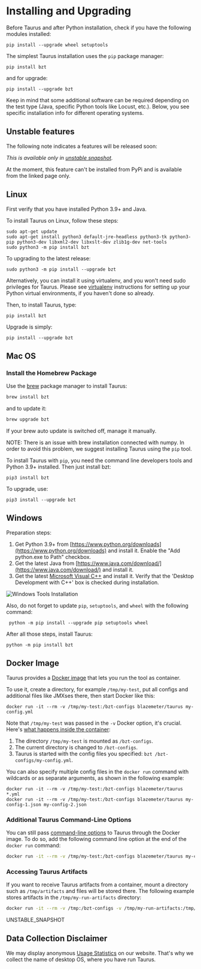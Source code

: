 # Installing and Upgrading

Before Taurus and after Python installation, check if you have the following modules installed:
```
pip install --upgrade wheel setuptools
```

The simplest Taurus installation uses the `pip` package manager:

```
pip install bzt
```  

and for upgrade:

```
pip install --upgrade bzt
```

Keep in mind that some additional software can be required depending on the test type
(Java, specific Python tools like Locust, etc.).
Below, you see specific installation info for different operating systems.

## Unstable features
The following note indicates a features will be released soon:

_This is available only in [unstable snapshot](https://gettaurus.org/install/Installation/#Latest-Unstable-Snapshot)._

At the moment, this feature can't be installed from PyPi and is available from the linked page only.

## Linux

First verify that you have installed Python 3.9+ and Java. 

To install Taurus on Linux, follow these steps:

```
sudo apt-get update
sudo apt-get install python3 default-jre-headless python3-tk python3-pip python3-dev libxml2-dev libxslt-dev zlib1g-dev net-tools
sudo python3 -m pip install bzt
```
To upgrading to the latest release:

```
sudo python3 -m pip install --upgrade bzt
```

Alternatively, you can install it using virtualenv, and you won't need sudo privileges for Taurus. 
Please see [virtualenv](https://virtualenv.pypa.io/en/latest/installation.html) instructions for setting up 
your Python virtual environments, if you haven't done so already.

Then, to install Taurus, type:

```
pip install bzt
```

Upgrade is simply:

```
pip install --upgrade bzt
```

## Mac OS
### Install the Homebrew Package
Use the [brew](https://brew.sh/) package manager to install Taurus:
```bash
brew install bzt
```
and to update it:
```bash
brew upgrade bzt
```
If your brew auto update is switched off, manage it manually.

NOTE: There is an issue with brew installation connected with numpy. 
In order to avoid this problem, we suggest installing Taurus using the `pip` tool.

To install Taurus with `pip`, you need the command line developers tools and Python 3.9+ installed.
Then just install bzt:
```
pip3 install bzt
```

To upgrade, use:

```
pip3 install --upgrade bzt
```

## Windows

Preparation steps:

1. Get Python 3.9+ from [https://www.python.org/downloads](https://www.python.org/downloads) and install it. Enable the "Add python.exe to Path" checkbox.
2. Get the latest Java from [https://www.java.com/download/](https://www.java.com/download/) and install it.
3. Get the latest [Microsoft Visual C++](https://visualstudio.microsoft.com/thank-you-downloading-visual-studio/?sku=Community&channel=Release) and install it. Verify that the 'Desktop Development with C++' box is checked during installation. 

![Windows Tools Installation](win-tools-install.png)

Also, do not forget to update `pip`, `setuptools`, and `wheel` with the following command:
```
 python -m pip install --upgrade pip setuptools wheel
```

After all those steps, install Taurus:
```
python -m pip install bzt
```

## Docker Image

Taurus provides a [Docker image](https://hub.docker.com/r/blazemeter/taurus/) that lets you run the tool as container.

To use it, create a directory, for example `/tmp/my-test`, put all configs and additional files like JMXses there, 
then start Docker like this:

```
docker run -it --rm -v /tmp/my-test:/bzt-configs blazemeter/taurus my-config.yml
```

Note that `/tmp/my-test` was passed in the `-v` Docker option, it's crucial. 
Here's [what happens inside the container](https://github.com/Blazemeter/taurus/blob/master/Dockerfile):
 1. The directory `/tmp/my-test` is mounted as `/bzt-configs`.
 1. The current directory is changed to `/bzt-configs`.
 1. Taurus is started with the config files you specified: `bzt /bzt-configs/my-config.yml`.

You can also specify multiple config files in the `docker run` command with wildcards or as 
separate arguments, as shown in the following example:

```
docker run -it --rm -v /tmp/my-test:/bzt-configs blazemeter/taurus *.yml
docker run -it --rm -v /tmp/my-test:/bzt-configs blazemeter/taurus my-config-1.json my-config-2.json
```

### Additional Taurus Command-Line Options

You can still pass [command-line options](https://github.com/Blazemeter/taurus/blob/master/site/dat/docs/CommandLine.md) 
to Taurus through the Docker image. To do so, add the following command line option at the end of the `docker run` command:

```bash
docker run -it --rm -v /tmp/my-test:/bzt-configs blazemeter/taurus my-config-1.yml -o scenarios.sample.data-sources.0=data.csv
```


### Accessing Taurus Artifacts
If you want to receive Taurus artifacts from a container, mount a directory such as `/tmp/artifacts` and 
files will be stored there. The following example stores artifacts in the `/tmp/my-run-artifacts` directory:

```bash
docker run -it --rm -v /tmp:/bzt-configs -v /tmp/my-run-artifacts:/tmp/artifacts blazemeter/taurus
```

UNSTABLE_SNAPSHOT

## Data Collection Disclaimer

We may display anonymous [Usage Statistics](/bzt-usage-stats) on our website. 
That's why we collect the name of desktop OS, where you have run Taurus.
